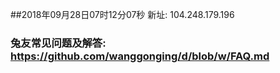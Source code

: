 ##2018年09月28日07时12分07秒 新址: 104.248.179.196
### 兔友常见问题及解答: https://github.com/wanggonging/d/blob/w/FAQ.md
